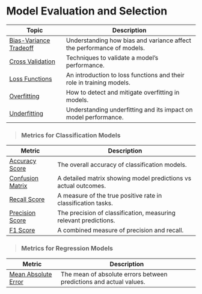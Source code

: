 # Model Evaluation and Selection

| Topic | Description |
|-------|------------|
| [Bias-Variance Tradeoff](./bias-variance.md) | Understanding how bias and variance affect the performance of models. |
| [Cross Validation](./cross-validation.md) | Techniques to validate a model’s performance. |
| [Loss Functions](./loss-function.md) | An introduction to loss functions and their role in training models. |
| [Overfitting](./overfitting.md) | How to detect and mitigate overfitting in models. |
| [Underfitting](./underfitting.md) | Understanding underfitting and its impact on model performance. |

> ### Metrics for Classification Models

| Metric | Description |
|--------|------------|
| [Accuracy Score](./for-classification/accuracy-score.md) | The overall accuracy of classification models. |
| [Confusion Matrix](./for-classification/confusion-matrix.md) | A detailed matrix showing model predictions vs actual outcomes. |
| [Recall Score](./for-classification/recall-score.md) | A measure of the true positive rate in classification tasks. |
| [Precision Score](./for-classification/precision-score.md) | The precision of classification, measuring relevant predictions. |
| [F1 Score](./for-classification/f1-score.md) | A combined measure of precision and recall. |

> ### Metrics for Regression Models

| Metric | Description |
|--------|------------|
| [Mean Absolute Error](./for-regression/Mean-Absolute-Error.md) | The mean of absolute errors between predictions and actual values. |
